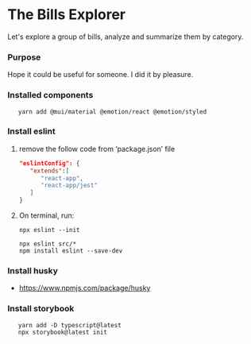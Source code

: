 # The Bills Explorer

  Let's explore a group of bills, analyze and summarize them by category.

### Purpose
   
   Hope it could be useful for someone. I did it by pleasure.

### Installed components
   
```shell
   yarn add @mui/material @emotion/react @emotion/styled
```
   
### Install eslint

 1. remove the follow code from ‘package.json’ file

    ```json
    "eslintConfig": {
       "extends":[
          "react-app",
          "react-app/jest"
       ]
    }
    ```

 2. On terminal, run:

    ```shell
    npx eslint --init

    npx eslint src/* 
    npm install eslint --save-dev
    ```


### Install husky

   - https://www.npmjs.com/package/husky

### Install storybook

```shell
   yarn add -D typescript@latest
   npx storybook@latest init
```

### 
